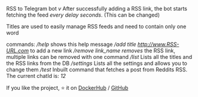 RSS to Telegram bot *v* After successfully adding a RSS link, the bot starts fetching the feed *every delay seconds*. (This can be changed)


Titles are used to easily manage RSS feeds and need to contain only one word

commands: 
*/help* shows this help message
*/add title http://www.RSS-URL.com*
to add a new link
*/remove link_name removes* the RSS link, multiple links can be removed with one command
*/list* Lists all the titles and the RSS links from the DB
*/settings* Lists all the settings and allows you to change them
*/test* Inbuilt command that fetches a post from Reddits RSS.
The current chatId is: *12*

If you like the project, ⭐ it on [DockerHub](https://hub.docker.com/r/bokker/rss.to.telegram) / [GitHub](https://www.github.com/BoKKeR/RSS-to-Telegram-Bot)